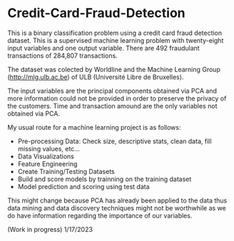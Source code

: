 # Credit-Card-Fraud-Detection


This is a binary classification problem using a credit card fraud detection dataset. This is a supervised machine learning problem with twenty-eight input variables and one output variable. There are 492 fraudulant transactions of 284,807 transactions.

The dataset was colected by Worldline and the Machine Learning Group (http://mlg.ulb.ac.be) of ULB (Université Libre de Bruxelles). 


The input variables are the principal components obtained via PCA and more information could not be provided in order to preserve the privacy of the customers. Time and transaction amound are the only variables not obtained via PCA.

My usual route for a machine learning project is as follows:

- Pre-processing Data: Check size, descriptive stats, clean data, fill missing values, etc...
- Data Visualizations
- Feature Engineering
- Create Training/Testing Datasets
- Build and score models by trainning on the training dataset
- Model prediction and scoring using test data


This might change because PCA has already been applied to the data thus data mining and data discovery techniques might not be worthwhile as we do have information regarding the importance of our variables.

(Work in progress) 1/17/2023
